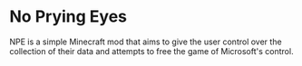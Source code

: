# No Prying Eyes
NPE is a simple Minecraft mod that aims to give the user control over the collection of their data and attempts to free the game of Microsoft's control.
